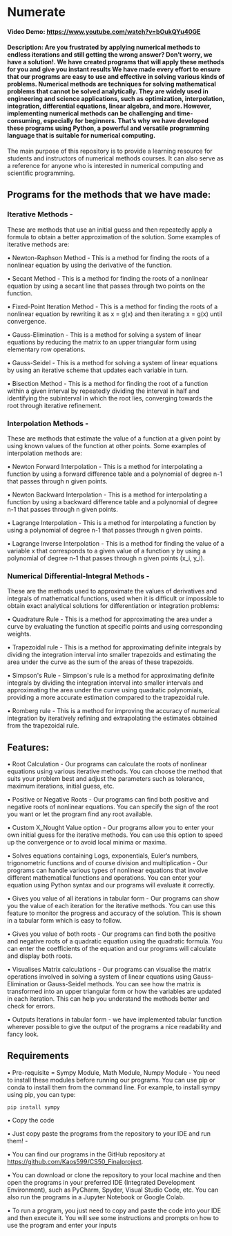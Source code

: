 # Numerate
#### Video Demo:  https://www.youtube.com/watch?v=bOukQYu40GE
#### Description: Are you frustrated by applying numerical methods to endless iterations and still getting the wrong answer? Don’t worry, we have a solution!. We have created programs that will apply these methods for you and give you instant results We have made every effort to ensure that our programs are easy to use and effective in solving various kinds of problems. Numerical methods are techniques for solving mathematical problems that cannot be solved analytically. They are widely used in engineering and science applications, such as optimization, interpolation, integration, differential equations, linear algebra, and more. However, implementing numerical methods can be challenging and time-consuming, especially for beginners. That’s why we have developed these programs using Python, a powerful and versatile programming language that is suitable for numerical computing.


The main purpose of this repository is to provide a learning resource for students and instructors of numerical methods courses. It can also serve as a reference for anyone who is interested in numerical computing and scientific programming.



## Programs for the methods that we have made:

### Iterative Methods - 
These are methods that use an initial guess and then repeatedly apply a formula to obtain a better approximation of the solution. Some examples of iterative methods are:

•	Newton-Raphson Method - This is a method for finding the roots of a nonlinear equation by using the derivative of the function.

•	Secant Method - This is a method for finding the roots of a nonlinear equation by using a secant line that passes through two points on the function.

•	Fixed-Point Iteration Method - This is a method for finding the roots of a nonlinear equation by rewriting it as x = g(x) and then iterating x = g(x) until convergence.

•	Gauss-Elimination - This is a method for solving a system of linear equations by reducing the matrix to an upper triangular form using elementary row operations.

•	Gauss-Seidel - This is a method for solving a system of linear equations by using an iterative scheme that updates each variable in turn.

• Bisection Method - This is a method for finding the root of a function within a given interval by repeatedly dividing the interval in half and identifying the subinterval in which the root lies, converging towards the root through iterative refinement.

### Interpolation Methods - 
These are methods that estimate the value of a function at a given point by using known values of the function at other points. Some examples of interpolation methods are:

•	Newton Forward Interpolation - This is a method for interpolating a function by using a forward difference table and a polynomial of degree n-1 that passes through n given points.

•	Newton Backward Interpolation - This is a method for interpolating a function by using a backward difference table and a polynomial of degree n-1 that passes through n given points.

•	Lagrange Interpolation - This is a method for interpolating a function by using a polynomial of degree n-1 that passes through n given points.

• Lagrange Inverse Interpolation - This is a method for finding the value of a variable x that corresponds to a given value of a function y by using a polynomial of degree n-1 that passes through n given points (x_i, y_i).

### Numerical Differential-Integral Methods - 
These are the methods used to approximate the values of derivatives and integrals of mathematical functions, used when it is difficult or impossible to obtain exact analytical solutions for differentiation or integration problems:

• Quadrature Rule - This is a method for approximating the area under a curve by evaluating the function at specific points and using corresponding weights. 

• Trapezoidal rule - This is a method for approximating definite integrals by dividing the integration interval into smaller trapezoids and estimating the area under the curve as the sum of the areas of these trapezoids.

• Simpson's Rule - Simpson's rule is a method for approximating definite integrals by dividing the integration interval into smaller intervals and approximating the area under the curve using quadratic polynomials, providing a more accurate estimation compared to the trapezoidal rule.

• Romberg rule - This is a method for improving the accuracy of numerical integration by iteratively refining and extrapolating the estimates obtained from the trapezoidal rule.

## Features:

•	Root Calculation - Our programs can calculate the roots of nonlinear equations using various iterative methods. You can choose the method that suits your problem best and adjust the parameters such as tolerance, maximum iterations, initial guess, etc.

•	Positive or Negative Roots - Our programs can find both positive and negative roots of nonlinear equations. You can specify the sign of the root you want or let the program find any root available.

•	Custom X_Nought Value option - Our programs allow you to enter your own initial guess for the iterative methods. You can use this option to speed up the convergence or to avoid local minima or maxima.

•	Solves equations containing Logs, exponentials, Euler’s numbers, trigonometric functions and of course division and multiplication - Our programs can handle various types of nonlinear equations that involve different mathematical functions and operations. You can enter your equation using Python syntax and our programs will evaluate it correctly.

•	Gives you value of all iterations in tabular form - Our programs can show you the value of each iteration for the iterative methods. You can use this feature to monitor the progress and accuracy of the solution. This is shown in a tabular form which is easy to follow.

•	Gives you value of both roots - Our programs can find both the positive and negative roots of a quadratic equation using the quadratic formula. You can enter the coefficients of the equation and our programs will calculate and display both roots.

•	Visualises Matrix calculations - Our programs can visualise the matrix operations involved in solving a system of linear equations using Gauss-Elimination or Gauss-Seidel methods. You can see how the matrix is transformed into an upper triangular form or how the variables are updated in each iteration. This can help you understand the methods better and check for errors.

•	Outputs Iterations in tabular form - we have implemented tabular function wherever possible to give the output of the programs a nice readability and fancy look.


## Requirements

•	Pre-requisite = Sympy Module, Math Module, Numpy Module - You need to install these modules before running our programs. You can use pip or conda to install them from the command line. For example, to install sympy using pip, you can type:

```pip install sympy```


•	Copy the code

•	Just copy paste the programs from the repository to your IDE and run them! - 

• You can find our programs in the GitHub repository at https://github.com/Kaos599/CS50_Finalproject.

• You can download or clone the repository to your local machine and then open the programs in your preferred IDE (Integrated Development Environment), such as PyCharm, Spyder, Visual Studio 
Code, etc. You can also run the programs in a Jupyter Notebook or Google Colab. 

• To run a program, you just need to copy and paste the code into your IDE and then execute it. You will see some instructions and prompts on how to use the program and enter your inputs
